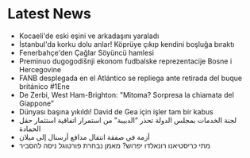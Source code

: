 # Latest News
-  Kocaeli'de eski eşini ve arkadaşını yaraladı
-  İstanbul'da korku dolu anlar! Köprüye çıkıp kendini boşluğa bıraktı
-  Fenerbahçe'den Çağlar Söyüncü hamlesi
-  Preminuo dugogodišnji ekonom fudbalske reprezentacije Bosne i Hercegovine
-  FANB desplegada en el Atlántico se repliega ante retirada del buque británico #1Ene
-  De Zerbi, West Ham-Brighton: "Mitoma? Sorpresa la chiamata del Giappone"
-  Dünyası başına yıkıldı! David de Gea için işler tam bir kabus
-  لجنة الخدمات بمجلس الدولة تحذر “الدبيبة” من استمرار اتفاقية استثمار حقل الحمادة
-  أزمة في صفقة انتقال مدافع أرسنال إلى ميلان
-  מתי כריסטיאנו רונאלדו יפרוש? מאמן נבחרת פורטוגל ניסה להסביר
